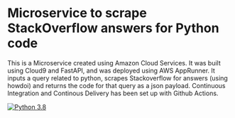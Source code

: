 # Microservice to scrape StackOverflow answers for Python code
This is a Microservice created using Amazon Cloud Services. It was built using Cloud9 and FastAPI, and was deployed using AWS AppRunner. It inputs a query related to python, scrapes Stackoverflow for answers (using howdoi) and returns the code for that query as a json payload. Continuous Integration and Continous Delivery has been set up with Github Actions.

[![Python 3.8](https://github.com/sarwaridas/StackOverflow-microservice/actions/workflows/github-actions-linter.yml/badge.svg)](https://github.com/sarwaridas/StackOverflow-microservice/actions/workflows/github-actions-linter.yml)
